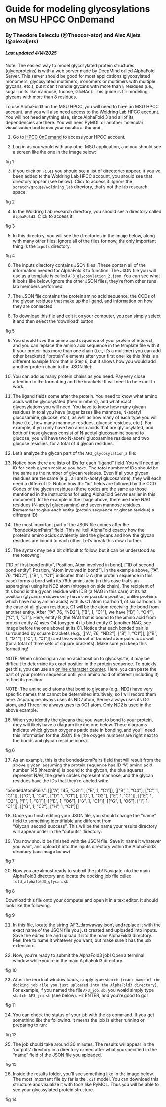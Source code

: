 # Guide for modeling glycosylations on MSU HPCC OnDemand
### By Theodore Belecciu (@Theodor-ator) and Alex Aljets (@alexaljets)
##### Last updated 4/14/2025

Note: The easiest way to model glycosylated protein structures (glycoproteins) is with a web server made by DeepMind called AlphaFold Server. This server should be good for most applications (glycosylated monomers, glycosylated multimers, monomers or multimers with multiple glycans, etc.), but it can’t handle glycans with more than 8 residues (i.e., sugar units like mannose, fucose, GlcNAc). This guide is for modeling glycans with more than 8 residues.

To use AlphaFold3 on the MSU HPCC, you will need to have an MSU HPCC account, and you will also need access to the Woldring Lab HPCC account. You will not need anything else, since AlphaFold 3 and all of its dependencies are there. You will need PyMOL or another molecular visualization tool to see your results at the end. 

1. Go to [HPCC OnDemand](https://ondemand.hpcc.msu.edu) to access your HPCC account.

2. Log in as you would with any other MSU application, and you should see a screen like the one in the image below: 

fig 1

3. If you click on `Files` you should see a list of directories appear. If you’ve been added to the Woldring Lab HPCC account, you should see that directory appear (see below). Click to access it. Ignore the `scratch/groups/woldring_lab` directory, that’s not the lab research space. 

fig 2

4. In the Woldring Lab research directory, you should see a directory called `AlphaFold3`. Click to access it. 

fig 3

5. In this directory, you will see the directories in the image below, along with many other files. Ignore all of the files for now, the only important thing is the `inputs` directory.  

fig 4

6. The inputs directory contains JSON files. These contain all of the information needed for AlphaFold 3 to function. The JSON file you will use as a template is called `AF3_glycosylation_2.json`. You can see what it looks like below. Ignore the other JSON files, they’re from other runs lab members performed. 

7. The JSON file contains the protein amino acid sequence, the CCDs of the glycan residues that make up the ligand, and information on how they are connected 

8. To download this file and edit it on your computer, you can simply select it and then select the ‘download’ button. 

fig 5

9. You should have the amino acid sequence of your protein of interest, and you can replace the amino acid sequence in the template file with it. If your protein has more than one chain (i.e., it’s a multimer) you can add other bracketed “protein” elements after your first one like this (this is a different example from that in Step 6, but it shows how you would add another protein chain to the JSON file): 

10. You can add as many protein chains as you need. Pay very close attention to the formatting and the brackets! It will need to be exact to work. 

11. The ligand fields come after the protein. You need to know what amino acids will be glycosylated (their numbers), and what exact glycosylations you will need. You have to know how many glycan residues in total you have (sugar bases like mannose, N-acetyl glucosamine, glucose, etc.), as well as how many of each type you will have (i.e., how many mannose residues, glucose residues, etc.). For example, if you only have two amino acids that are glycosylated, and both of these glycans consist of N-acetyl glucosamine bound to glucose, you will have two N-acetyl glucosamine residues and two glucose residues, for a total of 4 glycan residues. 

12. Let’s analyze the glycan part of the `AF3_glycosylation_2` file: 

13. Notice how there are lists of IDs for each “ligand” field. You will need an ID for each glycan residue you have. The total number of IDs should be the same as the number of glycan residues. Even if all your glycan residues are the same (e.g., all are N-acetyl glucosamine), they will each need a different ID. Notice how  the “id” fields are followed by the CCD Codes of the glycan residues (these codes are the same as those mentioned in the instructions for using AlphaFold Server earlier in this document). In the example in the image above, there are three NAG residues (N-acetyl glucosamine) and seven mannose residues. Remember to give each entity (protein sequence or glycan residue) a different ID! 

14. The most important part of the JSON file comes after the “bondedAtomPairs” field. This will tell AlphaFold exactly how the protein’s amino acids covalently bind the glycans and how the glycan residues are bound to each other. Let’s break this down further. 

15. The syntax may be a bit difficult to follow, but it can be understood as the following: 

[“ID of first bond entity”, Position, Atom involved in bond], [“ID of second bond entity”, Position, “Atom involved in bond”]. In the example above, [“A”, 76, “ND2”], [“B”, 1, “C1”] indicates that ID A (the protein sequence in this case) forms a bond with its 76th amino acid (in this case that’s an asparagine) using its ND2 atom (nitrogen on side chain). The recipient of this bond is the glycan residue with ID B (a NAG in this case) at its 1st position (glycans residues only have one possible position, unlike proteins which have many amino acids) with its C1 atom (carbon 1, of six carbons). In the case of all glycan residues, C1 will be the atom receiving the bond from another entity. After [“A”, 76, “ND2”], [“B”, 1, “C1”], we have [“B”, 1, “O4”], [“C”, 1, “C1”]. Here, entity B (the NAG that is bound to the amino acid from protein entity A) uses O4 (oxygen 4) to bind entity C (another NAG, see image before the one above) at its C1. Notice that each bonded pair is surrounded by square brackets (e.g., [[“A”, 76, “ND2”], [“B”, 1, “C1”]], [[“B”, 1, “O4”], [“C”, 1, “C1”]]) and the whole set of bonded atom pairs is as well (for a total of three sets of square brackets). Make sure you keep this formatting! 

NOTE: When choosing an amino acid position to glycosylate, it may be difficult to determine its exact position in the protein sequence. To quickly get this, you can use an [online character counter](https://wordcounter.net/character-count). Here, you can paste the part of your protein sequence until your amino acid of interest (including it) to find its position. 

NOTE: The amino acid atoms that bond to glycans (e.g., ND2) have very specific names that cannot be determined intuitively, so I will record them here. Asparagine always uses its ND2 atom, Serine always uses its OG atom, and Threonine always uses its OG1 atom. Only ND2 is used in the above example. 

16. When you identify the glycans that you want to bond to your protein, they will likely have a diagram like the one below. These diagrams indicate which glycan oxygens participate in bonding, and you’ll need this information for the JSON file (the oxygen numbers are right next to the bonds and glycan residue icons). 

fig 6

17. As an example, this is the bondedAtomPairs field that will result from the above glycan, assuming the protein sequence has ID “A”, amino acid number 145 (threonine) is bound to the glycan, the blue squares represent NAG, the green circles represent mannose, and the glycan residues have the IDs that they’re labeled with: 

“bondedAtomPairs”: [[[“A”, 145, “OG1”], [“B”, 1, “C1”]], [[“B”, 1, “O4”], [“C”, 1, “C1”]], [[“C”, 1, “O4”], [“D”, 1, “C1”]], [[“D”, 1, “O2”], [“E”, 1, “C1”]], [[“E”, 1, “O2”], [“F”, 1, “C1”]], [[“E”, 1, “O6”], [“G”, 1, “C1”]], [[“G”, 1, “O6”], [“I”, 1, “C1”]], [[“G”, 1, “O2”], [“H”, 1, “C1”]]] 

18. Once you finish editing your JSON file, you should change the “name” field to something identifiable and different from “Glycan_second_success”. This will be the name your results directory will appear under in the “outputs” directory: 

19. You now should be finished with the JSON file. Save it, name it whatever you want, and upload it into the inputs directory within the AlphaFold3 directory (see image below) 

fig 7

20. Now you are almost ready to submit the job! Navigate into the main AlphaFold3 directory and locate the docking job file called `fold_alphafold3_glycan.sb`

fig 8 

Download this file onto your computer and open it in a text editor. It should look like the following. 

fig 9 

21. In this file, locate the string ‘AF3_throwaway.json’, and replace it with the exact name of the JSON file you just created and uploaded into inputs. Save the edited file and upload it into the main AlphaFold3 directory. Feel free to name it whatever you want, but make sure it has the .sb extension. 

22. Now, you’re ready to submit the AlphaFold3 job! Open a terminal window while you’re in the main AlphaFold3 directory. 

fig 10

23. After the terminal window loads, simply type `sbatch [exact name of the docking job file you just uploaded into the AlphaFold3 directory]`. For example, if you named the file `AF3_job.sb`, you would simply type `sbatch AF3_job.sb` (see below). Hit ENTER, and you’re good to go! 

fig 11

24. You can check the status of your job with the `qs` command. If you get something like the following, it means the job is either running or preparing to run: 

fig 12

25. The job should take around 30 minutes. The results will appear in the 'outputs' directory in a directory named after what you specified in the “name” field of the JSON file you uploaded. 

fig 13

26. Inside the results folder, you’ll see something like in the image below. The most important file by far is the `.cif` model. You can download this structure and visualize it with tools like PyMOL. Thus you will be able to see your glycosylated protein structure.  

fig 14
